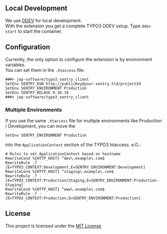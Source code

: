 ## Local Development
We use [DDEV](https://ddev.readthedocs.io/en/stable/) for local development.  
With the extension you get a complete TYPO3 DDEV setup. Type `ddev start` to start the container.

## Configuration
Currently, the only option to configure the extension is by environment variables.  
You can set them in the `.htaccess` file:
```apacheconf
###> jop-software/typo3_sentry_client
SetEnv SENTRY_DSN http://publicKey@your-sentry.tld/projectId
SetEnv SENTRY_ENVIRONMENT Production
SetEnv SENTRY_RELASE 9.10.19
###< jop-software/typo3_sentry_client
```
### Multiple Environments
If you use the same `.htaccess` file for multiple environments like Production / Development, you can move the
```apacheconf
SetEnv SENTRY_ENVIRONMENT Production
```
into the `ApplicationContext` section of the TYPO3 htaccess. e.G.:
```apacheconf
# Rules to set ApplicationContext based on hostname
RewriteCond %{HTTP_HOST} ^dev\.example\.com$
RewriteRule .? - [E=TYPO3_CONTEXT:Development,E=SENTRY_ENVIRONMENT:Development]
RewriteCond %{HTTP_HOST} ^staging\.example\.com$
RewriteRule .? - [E=TYPO3_CONTEXT:Production/Staging,E=SENTRY_ENVIRONMENT:Production-Staging]
RewriteCond %{HTTP_HOST} ^www\.example\.com$
RewriteRule .? - [E=TYPO3_CONTEXT:Production,E=SENTRY_ENVIRONMENT:Production]
```

## License
This project is licensed under the [MIT License](./LICENSE)

